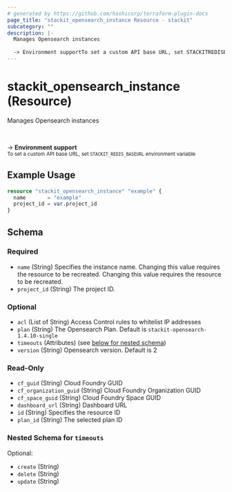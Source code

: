 ```yaml
---
# generated by https://github.com/hashicorp/terraform-plugin-docs
page_title: "stackit_opensearch_instance Resource - stackit"
subcategory: ""
description: |-
  Manages Opensearch instances
  
  -> Environment supportTo set a custom API base URL, set STACKITREDISBASEURL environment variable
---
```


# stackit_opensearch_instance (Resource)

Manages Opensearch instances

<br />

-> __Environment support__<br /><small>To set a custom API base URL, set <code>STACKIT_REDIS_BASEURL</code> environment variable </small>

## Example Usage

```terraform
resource "stackit_opensearch_instance" "example" {
  name       = "example"
  project_id = var.project_id
}
```

<!-- schema generated by tfplugindocs -->
## Schema

### Required

- `name` (String) Specifies the instance name. Changing this value requires the resource to be recreated. Changing this value requires the resource to be recreated.
- `project_id` (String) The project ID.

### Optional

- `acl` (List of String) Access Control rules to whitelist IP addresses
- `plan` (String) The Opensearch Plan. Default is `stackit-opensearch-1.4.10-single`
- `timeouts` (Attributes) (see [below for nested schema](#nestedatt--timeouts))
- `version` (String) Opensearch version. Default is 2

### Read-Only

- `cf_guid` (String) Cloud Foundry GUID
- `cf_organization_guid` (String) Cloud Foundry Organization GUID
- `cf_space_guid` (String) Cloud Foundry Space GUID
- `dashboard_url` (String) Dashboard URL
- `id` (String) Specifies the resource ID
- `plan_id` (String) The selected plan ID

<a id="nestedatt--timeouts"></a>
### Nested Schema for `timeouts`

Optional:

- `create` (String)
- `delete` (String)
- `update` (String)


